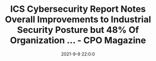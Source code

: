 ---
"title": "ICS Cybersecurity Report Notes Overall Improvements to Industrial Security Posture but 48% Of Organization ... - CPO Magazine"
"date": "2021-9-9 22:0:0"
"feed_name": "GOOGLENEWSINDUSTRIAL"
"feed_website": "https://news.google.com/search?q=industrial%2Bincident&hl=en-US&gl=US&ceid=US:en"
"feed_rss": "https://news.google.com/rss/search?q=industrial%2Bincident&hl=en-US&gl=US&ceid=US:en"
"link": "https://www.cpomagazine.com/cyber-security/ics-cybersecurity-report-notes-overall-improvements-to-industrial-security-posture-but-48-of-organizations-unsure-if-theyve-been-breached/"
"file": "_posts/2021-1-1-8fa4f85fecb83f8ad573a041dd4d1191a5ea0e92.md"
"accident": "0"
"drilling": "0"
---
